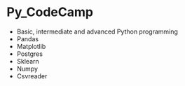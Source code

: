 # Py_CodeCamp
- Basic, intermediate and advanced Python programming
- Pandas
- Matplotlib
- Postgres
- Sklearn
- Numpy
- Csvreader